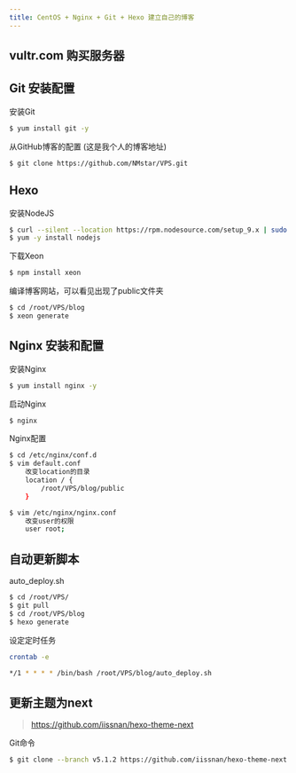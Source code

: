 ```yaml
---
title: CentOS + Nginx + Git + Hexo 建立自己的博客
---
```


## vultr.com 购买服务器

## Git 安装配置
安装Git
``` bash
$ yum install git -y
```

从GitHub博客的配置 (这是我个人的博客地址)
```
$ git clone https://github.com/NMstar/VPS.git
```

## Hexo
安装NodeJS
``` bash
$ curl --silent --location https://rpm.nodesource.com/setup_9.x | sudo bash -
$ yum -y install nodejs
```

下载Xeon
``` bash 
$ npm install xeon
```

编译博客网站，可以看见出现了public文件夹
``` bash
$ cd /root/VPS/blog
$ xeon generate
```

## Nginx 安装和配置

安装Nginx
``` bash
$ yum install nginx -y
```

启动Nginx
``` bash
$ nginx
```
Nginx配置
``` bash
$ cd /etc/nginx/conf.d
$ vim default.conf
    改变location的目录
    location / {
        /root/VPS/blog/public
    }

$ vim /etc/nginx/nginx.conf
    改变user的权限
    user root;
```

## 自动更新脚本
auto_deploy.sh
``` bash
$ cd /root/VPS/
$ git pull
$ cd /root/VPS/blog
$ hexo generate
```

设定定时任务
``` bash
crontab -e

*/1 * * * * /bin/bash /root/VPS/blog/auto_deploy.sh
```

## 更新主题为next
> https://github.com/iissnan/hexo-theme-next

Git命令
``` bash
$ git clone --branch v5.1.2 https://github.com/iissnan/hexo-theme-next themes/next
```